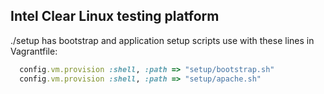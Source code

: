 ## Intel Clear Linux testing platform

./setup has bootstrap and application setup scripts use with these lines in Vagrantfile:

````ruby
  config.vm.provision :shell, :path => "setup/bootstrap.sh"
  config.vm.provision :shell, :path => "setup/apache.sh"
````